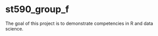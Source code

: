 
<!-- README.md is generated from README.Rmd. Please edit that file -->

# st590\_group\_f

The goal of this project is to demonstrate competencies in R and data
science.
